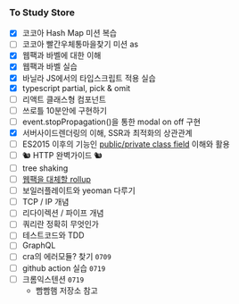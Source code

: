 ### To Study Store

- [x] 코코아 Hash Map 미션 복습
- [ ] 코코아 빨간우체통마을찾기 미션 as
- [x] 웹팩과 바벨에 대한 이해
- [x] 웹팩과 바벨 실습
- [x] 바닐라 JS에서의 타입스크립트 적용 실습
- [x] typescript partial, pick & omit
- [ ] 리액트 클래스형 컴포넌트
- [ ] 쓰로틀 10분안에 구현하기
- [ ] event.stopPropagation()을 통한 modal on off 구현
- [X] 서버사이드렌더링의 이해, SSR과 최적화의 상관관계
- [ ] ES2015 이후의 기능인 [public/private class field](https://github.com/tc39/proposal-class-fields) 이해와 활용
- [ ] 🐿️ HTTP 완벽가이드 🐿️
- [ ] tree shaking
- [ ] [웹팩을 대체할 rollup](https://medium.com/naver-fe-platform/webpack%EC%97%90%EC%84%9C-rollup%EC%A0%84%ED%99%98%EA%B8%B0-137dc45cbc38)
- [ ] 보일러플레이트와 yeoman 다루기
- [ ] TCP / IP 개념
- [ ] 리다이렉션 / 파이프 개념
- [ ] 쿼리란 정확히 무엇인가
- [ ] 테스트코드와 TDD
- [ ] GraphQL
- [ ] cra의 에러모듈? 찾기 `0709`
- [ ] github action 실습 `0719`
- [ ] 크롬익스텐션 `0719`
  - 빰빰햄 저장소 참고